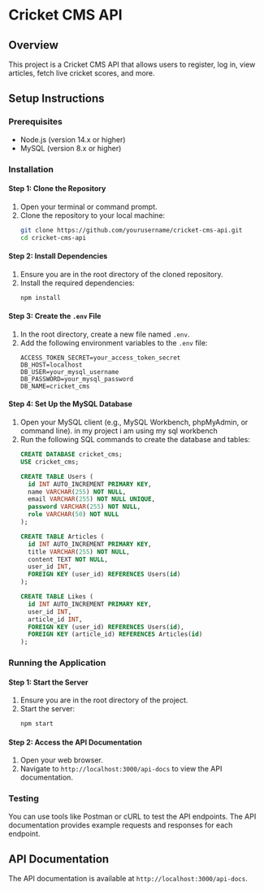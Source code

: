 # Cricket CMS API

## Overview
This project is a Cricket CMS API that allows users to register, log in, view articles, fetch live cricket scores, and more.

## Setup Instructions

### Prerequisites
- Node.js (version 14.x or higher)
- MySQL (version 8.x or higher)

### Installation

#### Step 1: Clone the Repository
1. Open your terminal or command prompt.
2. Clone the repository to your local machine:
   ```bash
   git clone https://github.com/yourusername/cricket-cms-api.git
   cd cricket-cms-api
   ```

#### Step 2: Install Dependencies
1. Ensure you are in the root directory of the cloned repository.
2. Install the required dependencies:
   ```bash
   npm install
   ```

#### Step 3: Create the `.env` File
1. In the root directory, create a new file named `.env`.
2. Add the following environment variables to the `.env` file:
   ```env
   ACCESS_TOKEN_SECRET=your_access_token_secret
   DB_HOST=localhost
   DB_USER=your_mysql_username
   DB_PASSWORD=your_mysql_password
   DB_NAME=cricket_cms
   ```

#### Step 4: Set Up the MySQL Database
1. Open your MySQL client (e.g., MySQL Workbench, phpMyAdmin, or command line).
in my project i am using my sql workbench
2. Run the following SQL commands to create the database and tables:
   ```sql
   CREATE DATABASE cricket_cms;
   USE cricket_cms;

   CREATE TABLE Users (
     id INT AUTO_INCREMENT PRIMARY KEY,
     name VARCHAR(255) NOT NULL,
     email VARCHAR(255) NOT NULL UNIQUE,
     password VARCHAR(255) NOT NULL,
     role VARCHAR(50) NOT NULL
   );

   CREATE TABLE Articles (
     id INT AUTO_INCREMENT PRIMARY KEY,
     title VARCHAR(255) NOT NULL,
     content TEXT NOT NULL,
     user_id INT,
     FOREIGN KEY (user_id) REFERENCES Users(id)
   );

   CREATE TABLE Likes (
     id INT AUTO_INCREMENT PRIMARY KEY,
     user_id INT,
     article_id INT,
     FOREIGN KEY (user_id) REFERENCES Users(id),
     FOREIGN KEY (article_id) REFERENCES Articles(id)
   );
   ```

### Running the Application

#### Step 1: Start the Server
1. Ensure you are in the root directory of the project.
2. Start the server:
   ```bash
   npm start
   ```

#### Step 2: Access the API Documentation
1. Open your web browser.
2. Navigate to `http://localhost:3000/api-docs` to view the API documentation.

### Testing

You can use tools like Postman or cURL to test the API endpoints. The API documentation provides example requests and responses for each endpoint.

## API Documentation

The API documentation is available at `http://localhost:3000/api-docs`.
